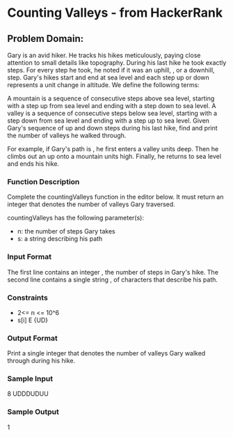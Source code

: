 # Counting Valleys - from HackerRank

## Problem Domain: 

Gary is an avid hiker. He tracks his hikes meticulously, paying close attention to small details like topography. During his last hike he took exactly  steps. For every step he took, he noted if it was an uphill, , or a downhill,  step. Gary's hikes start and end at sea level and each step up or down represents a  unit change in altitude. We define the following terms:

A mountain is a sequence of consecutive steps above sea level, starting with a step up from sea level and ending with a step down to sea level.
A valley is a sequence of consecutive steps below sea level, starting with a step down from sea level and ending with a step up to sea level.
Given Gary's sequence of up and down steps during his last hike, find and print the number of valleys he walked through.

For example, if Gary's path is , he first enters a valley  units deep. Then he climbs out an up onto a mountain  units high. Finally, he returns to sea level and ends his hike.

### Function Description

Complete the countingValleys function in the editor below. It must return an integer that denotes the number of valleys Gary traversed.

countingValleys has the following parameter(s):

* n: the number of steps Gary takes
* s: a string describing his path

### Input Format

The first line contains an integer , the number of steps in Gary's hike.
The second line contains a single string , of  characters that describe his path.

### Constraints
* 2<= n <= 10^6
* s[i] E {UD}

### Output Format

Print a single integer that denotes the number of valleys Gary walked through during his hike.

### Sample Input

8
UDDDUDUU

### Sample Output

1
